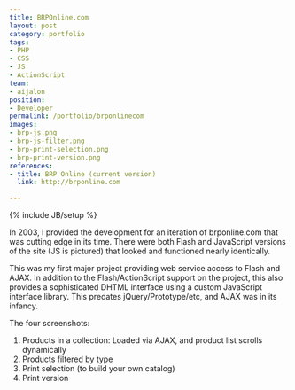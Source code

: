 ```yaml
---
title: BRPOnline.com
layout: post
category: portfolio
tags:
- PHP
- CSS
- JS
- ActionScript
team:
- aijalon
position:
- Developer
permalink: /portfolio/brponlinecom
images:
- brp-js.png
- brp-js-filter.png
- brp-print-selection.png
- brp-print-version.png
references:
- title: BRP Online (current version)
  link: http://brponline.com

---
```

{% include JB/setup %}
<div id="node-45" class="node node-portfolio node-promoted">
  <div class="content clearfix">
    <div class="field field-name-body field-type-text-with-summary field-label-hidden"><div class="field-items"><div class="field-item even"><p>In 2003, I provided the development for an iteration of brponline.com that was cutting edge in its time. There were both Flash and JavaScript versions of the site (JS is pictured) that looked and functioned nearly identically.</p>
<p>This was my first major project providing web service access to Flash and AJAX. In addition to the Flash/ActionScript support on the project, this also provides a sophisticated DHTML interface using a custom JavaScript interface library. This predates jQuery/Prototype/etc, and AJAX was in its infancy.</p>
<p>The four screenshots:</p>
<ol><li>
		Products in a collection: Loaded via AJAX, and product list scrolls dynamically</li>
	<li>
		Products filtered by type</li>
	<li>
		Print selection (to build your own catalog)</li>
	<li>
		Print version</li>
</ol></div></div></div>  </div>
</div>
